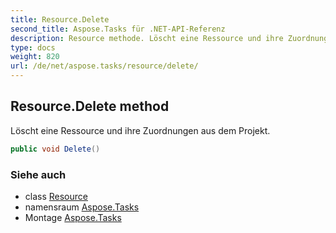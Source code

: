 ```yaml
---
title: Resource.Delete
second_title: Aspose.Tasks für .NET-API-Referenz
description: Resource methode. Löscht eine Ressource und ihre Zuordnungen aus dem Projekt.
type: docs
weight: 820
url: /de/net/aspose.tasks/resource/delete/
---
```

## Resource.Delete method

Löscht eine Ressource und ihre Zuordnungen aus dem Projekt.

```csharp
public void Delete()
```

### Siehe auch

* class [Resource](../)
* namensraum [Aspose.Tasks](../../resource/)
* Montage [Aspose.Tasks](../../../)


